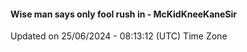 #### Wise man says only fool rush in - McKidKneeKaneSir
Updated on 25/06/2024 - 08:13:12 (UTC) Time Zone
